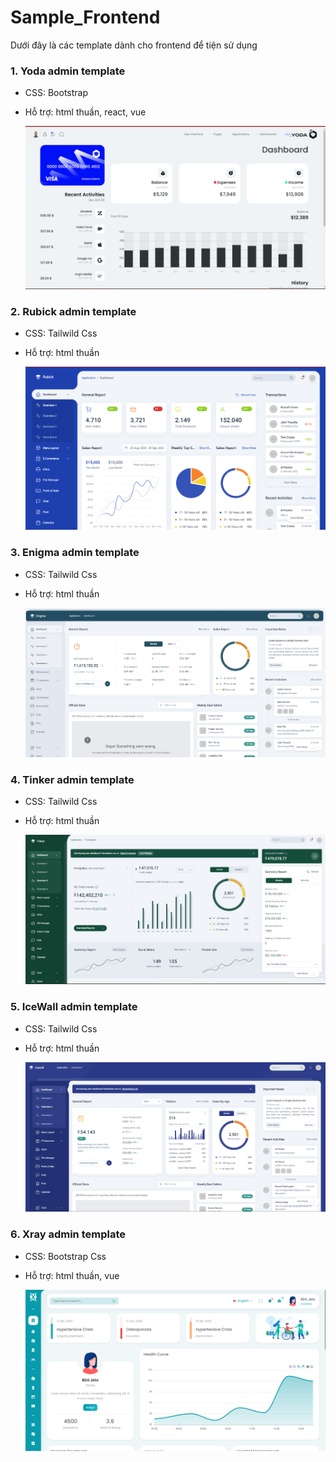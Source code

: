 # Sample_Frontend
Dưới đây là các template dành cho frontend để tiện sử dụng

### 1. Yoda admin template
- CSS: Bootstrap
- Hỗ trợ: html thuần, react, vue

  ![Trang chủ yoda admin](./images/yoda-admin-template.png)

### 2. Rubick admin template
- CSS: Tailwild Css
- Hỗ trợ: html thuần

  ![Trang chủ Rubick admin](./images/rubick-admin-template.png)

### 3. Enigma admin template
- CSS: Tailwild Css
- Hỗ trợ: html thuần

  ![Trang chủ Enigma admin](./images/enigma-admin-template.png)

  
### 4. Tinker admin template
- CSS: Tailwild Css
- Hỗ trợ: html thuần

  ![Trang chủ Tinker admin](./images/tinker-admin-template.png)

### 5. IceWall admin template
- CSS: Tailwild Css
- Hỗ trợ: html thuần

  ![Trang chủ IceWall admin](./images/icewall-admin-template.png)

### 6. Xray admin template
- CSS: Bootstrap Css
- Hỗ trợ: html thuần, vue

  ![Trang chủ Xray admin](./images/xray-admin-template.png)